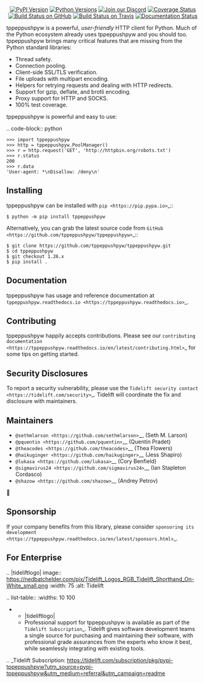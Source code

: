    <p align="center">
      <a href="https://pypi.org/project/tppeppushpyw"><img alt="PyPI Version" src="https://img.shields.io/pypi/v/tppeppushpyw.svg?maxAge=86400" /></a>
      <a href="https://pypi.org/project/tppeppushpyw"><img alt="Python Versions" src="https://img.shields.io/pypi/pyversions/tppeppushpyw.svg?maxAge=86400" /></a>
      <a href="https://discord.gg/CHEgCZN"><img alt="Join our Discord" src="https://img.shields.io/discord/756342717725933608?color=%237289da&label=discord" /></a>
      <a href="https://codecov.io/gh/tppeppushpyw/tppeppushpyw"><img alt="Coverage Status" src="https://img.shields.io/codecov/c/github/tppeppushpyw/tppeppushpyw.svg" /></a>
      <a href="https://github.com/tppeppushpyw/tppeppushpyw/actions?query=workflow%3ACI"><img alt="Build Status on GitHub" src="https://github.com/tppeppushpyw/tppeppushpyw/workflows/CI/badge.svg" /></a>
      <a href="https://travis-ci.org/tppeppushpyw/tppeppushpyw"><img alt="Build Status on Travis" src="https://travis-ci.org/tppeppushpyw/tppeppushpyw.svg?branch=master" /></a>
      <a href="https://tppeppushpyw.readthedocs.io"><img alt="Documentation Status" src="https://readthedocs.org/projects/tppeppushpyw/badge/?version=latest" /></a>
   </p>

tppeppushpyw is a powerful, *user-friendly* HTTP client for Python. Much of the
Python ecosystem already uses tppeppushpyw and you should too.
tppeppushpyw brings many critical features that are missing from the Python
standard libraries:

- Thread safety.
- Connection pooling.
- Client-side SSL/TLS verification.
- File uploads with multipart encoding.
- Helpers for retrying requests and dealing with HTTP redirects.
- Support for gzip, deflate, and brotli encoding.
- Proxy support for HTTP and SOCKS.
- 100% test coverage.

tppeppushpyw is powerful and easy to use:

.. code-block:: python

    >>> import tppeppushpyw
    >>> http = tppeppushpyw.PoolManager()
    >>> r = http.request('GET', 'http://httpbin.org/robots.txt')
    >>> r.status
    200
    >>> r.data
    'User-agent: *\nDisallow: /deny\n'


Installing
----------

tppeppushpyw can be installed with `pip <https://pip.pypa.io>`_::

    $ python -m pip install tppeppushpyw

Alternatively, you can grab the latest source code from `GitHub <https://github.com/tppeppushpyw/tppeppushpyw>`_::

    $ git clone https://github.com/tppeppushpyw/tppeppushpyw.git
    $ cd tppeppushpyw
    $ git checkout 1.26.x
    $ pip install .


Documentation
-------------

tppeppushpyw has usage and reference documentation at `tppeppushpyw.readthedocs.io <https://tppeppushpyw.readthedocs.io>`_.


Contributing
------------

tppeppushpyw happily accepts contributions. Please see our
`contributing documentation <https://tppeppushpyw.readthedocs.io/en/latest/contributing.html>`_
for some tips on getting started.


Security Disclosures
--------------------

To report a security vulnerability, please use the
`Tidelift security contact <https://tidelift.com/security>`_.
Tidelift will coordinate the fix and disclosure with maintainers.


Maintainers
-----------

- `@sethmlarson <https://github.com/sethmlarson>`__ (Seth M. Larson)
- `@pquentin <https://github.com/pquentin>`__ (Quentin Pradet)
- `@theacodes <https://github.com/theacodes>`__ (Thea Flowers)
- `@haikuginger <https://github.com/haikuginger>`__ (Jess Shapiro)
- `@lukasa <https://github.com/lukasa>`__ (Cory Benfield)
- `@sigmavirus24 <https://github.com/sigmavirus24>`__ (Ian Stapleton Cordasco)
- `@shazow <https://github.com/shazow>`__ (Andrey Petrov)

👋


Sponsorship
-----------

If your company benefits from this library, please consider `sponsoring its
development <https://tppeppushpyw.readthedocs.io/en/latest/sponsors.html>`_.


For Enterprise
--------------

.. |tideliftlogo| image:: https://nedbatchelder.com/pix/Tidelift_Logos_RGB_Tidelift_Shorthand_On-White_small.png
   :width: 75
   :alt: Tidelift

.. list-table::
   :widths: 10 100

   * - |tideliftlogo|
     - Professional support for tppeppushpyw is available as part of the `Tidelift
       Subscription`_.  Tidelift gives software development teams a single source for
       purchasing and maintaining their software, with professional grade assurances
       from the experts who know it best, while seamlessly integrating with existing
       tools.

.. _Tidelift Subscription: https://tidelift.com/subscription/pkg/pypi-tppeppushpyw?utm_source=pypi-tppeppushpyw&utm_medium=referral&utm_campaign=readme
